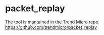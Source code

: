 # packet_replay
The tool is mantained in the Trend Micro repo.
https://github.com/trendmicro/packet_replay
